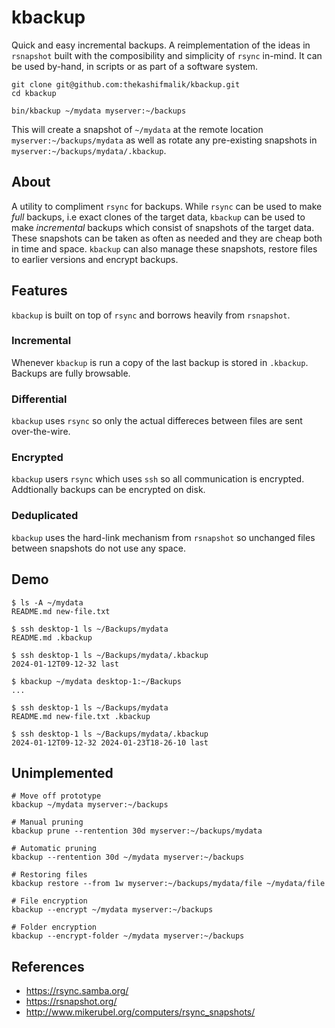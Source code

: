 # kbackup
Quick and easy incremental backups. A reimplementation of the ideas in `rsnapshot` built with the composibility and
simplicity of `rsync` in-mind. It can be used by-hand, in scripts or as part of a software system.

```
git clone git@github.com:thekashifmalik/kbackup.git
cd kbackup

bin/kbackup ~/mydata myserver:~/backups
```

This will create a snapshot of `~/mydata` at the remote location `myserver:~/backups/mydata` as well as rotate any
pre-existing snapshots in `myserver:~/backups/mydata/.kbackup`.

## About
A utility to compliment `rsync` for backups. While `rsync` can be used to make _full_ backups, i.e exact clones of the
target data, `kbackup` can be used to make _incremental_ backups which consist of snapshots of the target data. These
snapshots can be taken as often as needed and they are cheap both in time and space. `kbackup` can also manage these
snapshots, restore files to earlier versions and encrypt backups.

## Features
`kbackup` is built on top of `rsync` and borrows heavily from `rsnapshot`.

### Incremental
Whenever `kbackup` is run a copy of the last backup is stored in `.kbackup`. Backups are fully browsable.

### Differential
`kbackup` uses `rsync` so only the actual differeces between files are sent over-the-wire.

### Encrypted
`kbackup` users `rsync` which uses `ssh` so all communication is encrypted. Addtionally backups can be encrypted on
disk.

### Deduplicated
`kbackup` uses the hard-link mechanism from `rsnapshot` so unchanged files between snapshots do not use any space.

## Demo

```
$ ls -A ~/mydata
README.md new-file.txt

$ ssh desktop-1 ls ~/Backups/mydata
README.md .kbackup

$ ssh desktop-1 ls ~/Backups/mydata/.kbackup
2024-01-12T09-12-32 last

$ kbackup ~/mydata desktop-1:~/Backups
...

$ ssh desktop-1 ls ~/Backups/mydata
README.md new-file.txt .kbackup

$ ssh desktop-1 ls ~/Backups/mydata/.kbackup
2024-01-12T09-12-32 2024-01-23T18-26-10 last
```


## Unimplemented

```
# Move off prototype
kbackup ~/mydata myserver:~/backups

# Manual pruning
kbackup prune --rentention 30d myserver:~/backups/mydata

# Automatic pruning
kbackup --rentention 30d ~/mydata myserver:~/backups

# Restoring files
kbackup restore --from 1w myserver:~/backups/mydata/file ~/mydata/file

# File encryption
kbackup --encrypt ~/mydata myserver:~/backups

# Folder encryption
kbackup --encrypt-folder ~/mydata myserver:~/backups

```

## References

- https://rsync.samba.org/
- https://rsnapshot.org/
- http://www.mikerubel.org/computers/rsync_snapshots/
